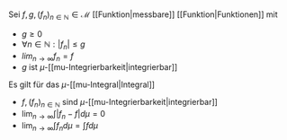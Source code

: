 Sei $f, g, (f_n)_{n \in \mathbb{N}} \in \mathcal{M}$ [[Funktion|messbare]] [[Funktion|Funktionen]] mit
- $g \ge 0$
- $\forall n \in \mathbb{N} : |f_n| \le g$
- $lim_{n \to \infty} f_n = f$
- $g$ ist $\mu$-[[mu-Integrierbarkeit|integrierbar]]

Es gilt für das $\mu$-[[mu-Integral|Integral]]
- $f, (f_n)_{n \in \mathbb{N}}$ sind $\mu$-[[mu-Integrierbarkeit|integrierbar]]
- $\lim_{n \to \infty} \int |f_n - f| d\mu = 0$
- $\lim_{n \to \infty} \int f_n d\mu = \int f d\mu$